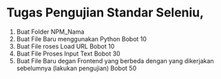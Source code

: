 # Tugas Pengujian Standar Seleniu,
1. Buat Folder NPM_Nama
2. Buat File Baru menggunakan Python Bobot 10
3. Buat File roses Load URL  Bobot 10
4. Buat File Proses Input Text  Bobot 30
5. Buat File Baru degan Frontend yang berbeda dengan yang dikerjakan sebelumnya (lakukan pengujian)  Bobot 50


